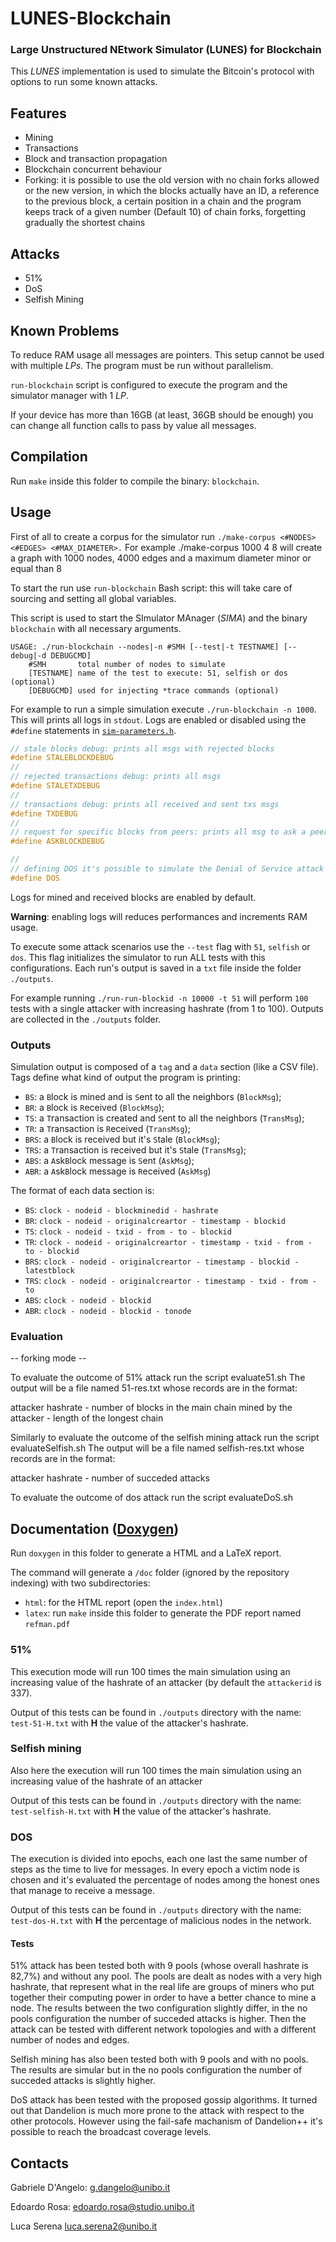 # LUNES-Blockchain

### Large Unstructured NEtwork Simulator (LUNES) for Blockchain

This _LUNES_ implementation is used to simulate the Bitcoin's protocol with options to run some known attacks.

## Features

- Mining
- Transactions
- Block and transaction propagation
- Blockchain concurrent behaviour
- Forking: it is possible to use the old version with no chain forks allowed or the new version, in which the blocks actually have an ID, a reference to the previous block, a certain position in a chain and the program keeps track of a given number (Default 10) of chain forks, forgetting gradually the shortest chains

## Attacks

- 51%
- DoS
- Selfish Mining

## Known Problems

To reduce RAM usage all messages are pointers. This setup cannot be used with multiple _LPs_. The program must be run without parallelism.

`run-blockchain` script is configured to execute the program and the simulator manager with 1 _LP_.

If your device has more than 16GB (at least, 36GB should be enough) you can change all function calls to pass by value all messages.

## Compilation

Run `make` inside this folder to compile the binary: `blockchain`.

## Usage

First of all to create a corpus for the simulator run `./make-corpus <#NODES> <#EDGES> <#MAX_DIAMETER>.` 
For example  ./make-corpus 1000 4 8 will create a graph with 1000 nodes, 4000 edges and a maximum diameter minor or equal than 8

To start the run use `run-blockchain` Bash script: this will take care of sourcing and setting all global variables.

This script is used to start the SImulator MAnager (_SIMA_) and the binary `blockchain` with all necessary arguments.

```
USAGE: ./run-blockchain --nodes|-n #SMH [--test|-t TESTNAME] [--debug|-d DEBUGCMD]
	#SMH	   total number of nodes to simulate
	[TESTNAME] name of the test to execute: 51, selfish or dos (optional)
	[DEBUGCMD] used for injecting *trace commands (optional)
```

For example to run a simple simulation execute `./run-blockchain -n 1000`. This will prints all logs in `stdout`. Logs are enabled or disabled using the `#define` statements in [`sim-parameters.h`](./sim-parameters.h).

```c
// stale blocks debug: prints all msgs with rejected blocks
#define STALEBLOCKDEBUG
//
// rejected transactions debug: prints all msgs
#define STALETXDEBUG
//
// transactions debug: prints all received and sent txs msgs
#define TXDEBUG
//
// request for specific blocks from peers: prints all msg to ask a peer for a specific block
#define ASKBLOCKDEBUG

//
// defining DOS it's possible to simulate the Denial of Service attack
#define DOS
```

Logs for mined and received blocks are enabled by default.

**Warning**: enabling logs will reduces performances and increments RAM usage.

To execute some attack scenarios use the `--test` flag with `51`, `selfish` or `dos`. This flag initializes the simulator to run ALL tests with this configurations. Each run's output is saved in a `txt` file inside the folder `./outputs`.

For example running `./run-run-blockid -n 10000 -t 51` will perform `100` tests with a single attacker with increasing hashrate (from 1 to 100). Outputs are collected in the `./outputs` folder.

### Outputs

Simulation output is composed of a `tag` and a `data` section (like a CSV file). Tags define what kind of output the program is printing:

- `BS`: a `B`lock is mined and is `S`ent to all the neighbors (`BlockMsg`);
- `BR`: a `B`lock is `R`eceived (`BlockMsg`);
- `TS`: a `T`ransaction is created and `S`ent to all the neighbors (`TransMsg`);
- `TR`: a `T`ransaction is `R`eceived (`TransMsg`);
- `BRS`: a `B`lock is received but it's `S`tale (`BlockMsg`);
- `TRS`: a `T`ransaction is received but it's `S`tale (`TransMsg`);
- `ABS`: a `A`sk`B`lock message is `S`ent (`AskMsg`);
- `ABR`: a `A`sk`B`lock message is `R`eceived (`AskMsg`)

The format of each data section is:

- `BS`: `clock - nodeid - blockminedid - hashrate`
- `BR`: `clock - nodeid - originalcreartor - timestamp - blockid`
- `TS`: `clock - nodeid - txid - from - to - blockid`
- `TR`: `clock - nodeid - originalcreartor - timestamp - txid - from - to - blockid`
- `BRS`: `clock - nodeid - originalcreartor - timestamp - blockid - latestblock`
- `TRS`: `clock - nodeid - originalcreartor - timestamp - txid - from - to`
- `ABS`: `clock - nodeid - blockid`
- `ABR`: `clock - nodeid - blockid - tonode`


### Evaluation 

-- forking mode --

To evaluate the outcome of 51% attack run the script evaluate51.sh
The output will be a file named 51-res.txt whose records are in the format:

attacker hashrate - number of blocks in the main chain mined by the attacker -  length of the longest chain


Similarly to evaluate the outcome of the selfish mining attack run the script evaluateSelfish.sh
The output will be a file named selfish-res.txt whose records are in the format:

attacker hashrate - number of succeded attacks

To evaluate the outcome of dos attack run the script evaluateDoS.sh


## Documentation ([Doxygen](https://github.com/doxygen/doxygen))

Run `doxygen` in this folder to generate a HTML and a LaTeX report.

The command will generate a `/doc` folder (ignored by the repository indexing) with two subdirectories:

- `html`: for the HTML report (open the `index.html`)
- `latex`: run `make` inside this folder to generate the PDF report named `refman.pdf`

### 51%

This execution mode will run 100 times the main simulation using an increasing value of the hashrate of an attacker (by default the `attackerid` is 337).
 
Output of this tests can be found in `./outputs` directory with the name: `test-51-H.txt` with **H** the value of the attacker's hashrate.

### Selfish mining
Also here the execution will run 100 times the main simulation using an increasing value of the hashrate of an attacker

Output of this tests can be found in `./outputs` directory with the name: `test-selfish-H.txt` with **H** the value of the attacker's hashrate.

### DOS
The execution is divided into epochs, each one last the same number of steps as the time to live for messages. In every epoch a victim node is chosen and it's evaluated the percentage of nodes among the honest ones that manage to receive a message. 

Output of this tests can be found in `./outputs` directory with the name: `test-dos-H.txt` with **H** the percentage of malicious nodes in the network.

#### Tests

51% attack has been tested both with 9 pools (whose overall hashrate is 82,7%) and without any pool. The pools are dealt as nodes with a very high hashrate, that represent what in the real life are groups of miners who put together their computing power in order to have a better chance to mine a node. The results between the two configuration slightly differ, in the no pools configuration the number of succeded attacks is higher. Then the attack can be tested with different network topologies and with a different number of nodes and edges.

Selfish mining has also been tested both with 9 pools and with no pools. The results are simular but in the no pools configuration the number of succeded attacks is slightly higher.

DoS attack has been tested with the proposed gossip algorithms. It turned out that Dandelion is much more prone to the attack with respect to the other protocols. However using the fail-safe machanism of Dandelion++ it's possible to reach the broadcast coverage levels.

## Contacts

Gabriele D'Angelo: <g.dangelo@unibo.it>

Edoardo Rosa: <edoardo.rosa@studio.unibo.it>

Luca Serena <luca.serena2@unibo.it>
